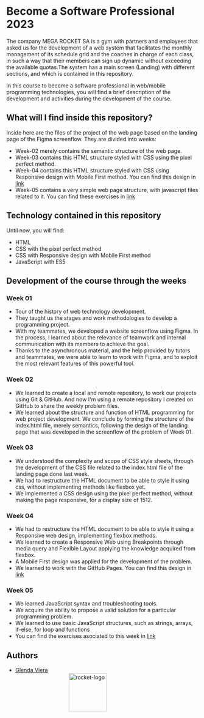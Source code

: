# Become a Software Professional 2023

The company MEGA ROCKET SA is a gym with partners and employees that asked us for the development of a web system that facilitates the monthly management of its schedule grid and the coaches in charge of each class, in such a way that their members can sign up dynamic without exceeding the available quotas.The system has a main screen (Landing) with different sections, and which is contained in this repository.

In this course to become a software professional in web/mobile programming technologies, you will find a brief description of the development and activities during the development of the course.

## What will I find inside this repository?
Inside here are the files of the project of the web page based on the landing page of the Figma screenflow. They are divided into weeks: 
- Week-02 merely contains the semantic structure of the web page.
- Week-03 contains this HTML structure styled with CSS using the pixel perfect method.
- Week-04 contains this HTML structure styled with CSS using Responsive design with Mobile First method. You can find this design in [link](https://glevide.github.io/BaSP-M2023/Week-04)
- Week-05 contains a very simple web page structure, with javascript files related to it. You can find these exercises in [link](https://glevide.github.io/BaSP-M2023/Week-05)

## Technology contained in this repository

Until now, you will find:
- HTML
- CSS with the pixel perfect method
- CSS with Responsive design with Mobile First method
- JavaScript with ES5

## Development of the course through the weeks

### Week 01

- Tour of the history of web technology development.
- They taught us the stages and work methodologies to develop a programming project.
- With my teammates, we developed a website screenflow using Figma. In the process, I learned about the relevance of teamwork and internal communication with its members to achieve the goal.
- Thanks to the asynchronous material, and the help provided by tutors and teammates, we were able to learn to work with Figma, and to exploit the most relevant features of this powerful tool.

### Week 02

- We learned to create a local and remote repository, to work our projects using Git & GitHub. And now I'm using a remote repository I created on GitHub to share the weekly problem files.
- We learned about the structure and function of HTML programming for web project development. We conclude by forming the structure of the index.html file, merely semantics, following the design of the landing page that was developed in the screenflow of the problem of Week 01.

### Week 03
- We understood the complexity and scope of CSS style sheets, through the development of the CSS file related to the index.html file of the landing page done last week.
- We had to restructure the HTML document to be able to style it using css, without implementing methods like flexbox yet. 
- We implemented a CSS design using the pixel perfect method, without making the page responsive, for a display size of 1512.

### Week 04
- We had to restructure the HTML document to be able to style it using a Responsive web design, implementing flexbox methods. 
- We learned to create a Responsive Web using Breakpoints through media query and Flexible Layout applying the knowledge acquired from flexbox.
- A Mobile First design was applied for the development of the problem.
- We learned to work with the GitHub Pages. You can find this design in [link](https://glevide.github.io/BaSP-M2023/Week-04)

### Week 05
- We learned JavaScript syntax and troubleshooting tools.
- We acquire the ability to propose a valid solution for a particular programming problem.
- We learned to use basic JavaScript structures, such as strings, arrays, if-else, for loop and functions
- You can find the exercises asociated to this week in [link](https://glevide.github.io/BaSP-M2023/Week-05)

## Authors

- [Glenda Viera](https://www.github.com/GleViDe) <img src="https://user-images.githubusercontent.com/127681628/227655984-6ef31a6d-1c37-4b24-bfcc-9dc4da232a72.png" alt="rocket-logo" width="100" style="float:right;  margin:0 50%;">


